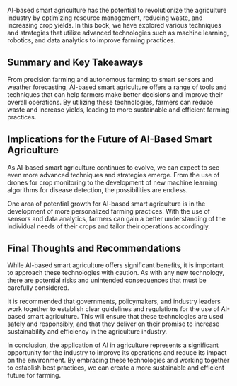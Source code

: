 
AI-based smart agriculture has the potential to revolutionize the agriculture industry by optimizing resource management, reducing waste, and increasing crop yields. In this book, we have explored various techniques and strategies that utilize advanced technologies such as machine learning, robotics, and data analytics to improve farming practices.

Summary and Key Takeaways
-------------------------

From precision farming and autonomous farming to smart sensors and weather forecasting, AI-based smart agriculture offers a range of tools and techniques that can help farmers make better decisions and improve their overall operations. By utilizing these technologies, farmers can reduce waste and increase yields, leading to more sustainable and efficient farming practices.

Implications for the Future of AI-Based Smart Agriculture
---------------------------------------------------------

As AI-based smart agriculture continues to evolve, we can expect to see even more advanced techniques and strategies emerge. From the use of drones for crop monitoring to the development of new machine learning algorithms for disease detection, the possibilities are endless.

One area of potential growth for AI-based smart agriculture is in the development of more personalized farming practices. With the use of sensors and data analytics, farmers can gain a better understanding of the individual needs of their crops and tailor their operations accordingly.

Final Thoughts and Recommendations
----------------------------------

While AI-based smart agriculture offers significant benefits, it is important to approach these technologies with caution. As with any new technology, there are potential risks and unintended consequences that must be carefully considered.

It is recommended that governments, policymakers, and industry leaders work together to establish clear guidelines and regulations for the use of AI-based smart agriculture. This will ensure that these technologies are used safely and responsibly, and that they deliver on their promise to increase sustainability and efficiency in the agriculture industry.

In conclusion, the application of AI in agriculture represents a significant opportunity for the industry to improve its operations and reduce its impact on the environment. By embracing these technologies and working together to establish best practices, we can create a more sustainable and efficient future for farming.